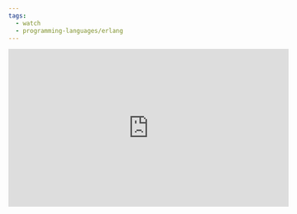 ```yaml
---
tags:
  - watch
  - programming-languages/erlang
---
```


<iframe width="560" height="315" src="https://www.youtube.com/embed/4ZIPijEqrNI?si=ynBMpTL0zoJoDv6h" title="YouTube video player" frameborder="0" allow="accelerometer; autoplay; clipboard-write; encrypted-media; gyroscope; picture-in-picture; web-share" allowfullscreen></iframe>
